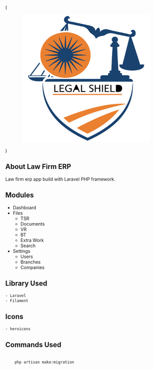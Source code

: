 (<p align="center"><a href="#" target="_blank"><img src="./public/images/logo.svg" width="400" alt="Law Firm ERP" width="200"></a></p>)

## About Law Firm ERP

Law firm erp app build with Laravel PHP framework. 


## Modules

  - Dashboard 
  - Files
    - TSR
    - Documents
    - VR
    - BT
    - Extra Work
    - Search
  - Settings
    - Users
    - Branches
    - Companies

## Library Used

    - Laravel
    - Filament

## Icons

    - heroicons
    

## Commands Used

```
    
    php artisan make:migration  

```

